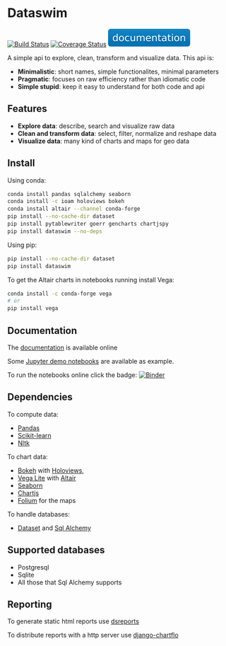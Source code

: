 # Dataswim

[![Build Status](https://travis-ci.org/synw/dataswim.svg?branch=master)](https://travis-ci.org/synw/dataswim) [![Coverage Status](https://coveralls.io/repos/github/synw/dataswim/badge.svg?branch=master)](https://coveralls.io/github/synw/dataswim?branch=master) [![Documentation](docs/img/documentation.svg)](https://dataswim.readthedocs.io/en/latest/index.html)

A simple api to explore, clean, transform and visualize data. This api is:

- **Minimalistic**: short names, simple functionalites, minimal parameters
- **Pragmatic**: focuses on raw efficiency rather than idiomatic code
- **Simple stupid**: keep it easy to understand for both code and api

## Features

- **Explore data**: describe, search and visualize raw data
- **Clean and transform data**: select, filter, normalize and reshape data
- **Visualize data**: many kind of charts and maps for geo data

## Install

Using conda:

   ```bash
   conda install pandas sqlalchemy seaborn
   conda install -c ioam holoviews bokeh
   conda install altair --channel conda-forge
   pip install --no-cache-dir dataset
   pip install pytablewriter goerr gencharts chartjspy
   pip install dataswim --no-deps
   ```

Using pip:

   ```bash
   pip install --no-cache-dir dataset
   pip install dataswim
   ```

To get the Altair charts in notebooks running install Vega:

   ```bash
   conda install -c conda-forge vega
   # or
   pip install vega
   ```

## Documentation

The [documentation](https://dataswim.readthedocs.io/en/latest/index.html) is available online

Some [Jupyter demo notebooks](https://github.com/synw/dataswim-notebooks) are available as example. 

To run the notebooks online click the 
badge: [![Binder](https://mybinder.org/badge.svg)](https://mybinder.org/v2/gh/synw/dataswim-notebooks/master)

## Dependencies

To compute data:

- [Pandas](https://github.com/pandas-dev/pandas)
- [Scikit-learn](http://scikit-learn.org)
- [Nltk](https://www.nltk.org/)

To chart data:

- [Bokeh](https://bokeh.pydata.org/en/latest/) with [Holoviews](http://holoviews.org/), 
- [Vega Lite](https://vega.github.io/vega-lite/) with [Altair](https://altair-viz.github.io/) 
- [Seaborn](http://seaborn.pydata.org)
- [Chartjs](http://www.chartjs.org/)
- [Folium](https://github.com/python-visualization/folium) for the maps

To handle databases:

- [Dataset](https://dataset.readthedocs.io/en/latest/) and [Sql Alchemy](http://www.sqlalchemy.org)

## Supported databases

- Postgresql
- Sqlite
- All those that Sql Alchemy supports

## Reporting

To generate static html reports use [dsreports](https://github.com/synw/dsreports)

To distribute reports with a http server use [django-chartflo](https://github.com/synw/django-chartflo)

